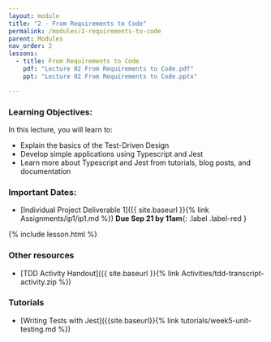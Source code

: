 ```yaml
---
layout: module
title: "2 - From Requirements to Code"
permalink: /modules/2-requirements-to-code
parent: Modules
nav_order: 2
lessons: 
  - title: From Requirements to Code
    pdf: "Lecture 02 From Requirements to Code.pdf"
    ppt: "Lecture 02 From Requirements to Code.pptx"

---
```

### Learning Objectives:
In this lecture, you will learn to:

* Explain the basics of the Test-Driven Design
* Develop simple applications using Typescript and Jest
* Learn more about Typescript and Jest from tutorials, blog posts, and documentation

### Important Dates:
* [Individual Project Deliverable 1]({{ site.baseurl }}{% link Assignments/ip1/ip1.md %}) **Due Sep 21 by 11am**{: .label .label-red }

{% include lesson.html %}

### Other resources
* [TDD Activity Handout]({{ site.baseurl }}{% link Activities/tdd-transcript-activity.zip %})

### Tutorials
* [Writing Tests with Jest]({{site.baseurl}}{% link tutorials/week5-unit-testing.md %})
